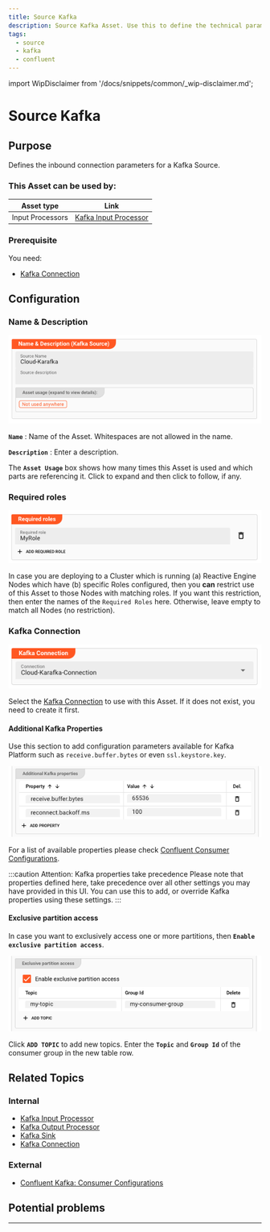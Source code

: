 ```yaml
---
title: Source Kafka
description: Source Kafka Asset. Use this to define the technical parameters for a Kafka source connection.
tags:
  - source
  - kafka
  - confluent
---
```


import WipDisclaimer from '/docs/snippets/common/_wip-disclaimer.md';

# Source Kafka

## Purpose

Defines the inbound connection parameters for a Kafka Source.

### This Asset can be used by:

| Asset type       | Link                                                                     |
|------------------|--------------------------------------------------------------------------|
| Input Processors | [Kafka Input Processor](/docs/assets/processors-input/asset-input-kafka) |

### Prerequisite

You need:

* [Kafka Connection](/docs/assets/connections/asset-connection-kafka)

## Configuration

### Name & Description

![](.asset-source-kafka-images/ba82f88d.png "Name & Description (Kafka Source Asset)")

**`Name`** : Name of the Asset. Whitespaces are not allowed in the name.

**`Description`** : Enter a description.

The **`Asset Usage`** box shows how many times this Asset is used and which parts are referencing it. Click to expand and then click to follow, if any.

### Required roles

![](.asset-source-kafka-images/c2e6ec39.png "Required Roles (Kafka Source Asset)")

In case you are deploying to a Cluster which is running (a) Reactive Engine Nodes which have (b) specific Roles configured, then you **can** restrict use of this Asset to those Nodes with matching
roles.
If you want this restriction, then enter the names of the `Required Roles` here. Otherwise, leave empty to match all Nodes (no restriction).

### Kafka Connection

![](.asset-source-kafka-images/a44e1dd8.png "Kafka Connection (Kafka Source Asset)")

Select the [Kafka Connection](/docs/assets/connections/asset-connection-kafka) to use with this Asset.
If it does not exist, you need to create it first.

#### Additional Kafka Properties

Use this section to add configuration parameters available for Kafka Platform such as `receive.buffer.bytes` or even `ssl.keystore.key`.

![](.asset-source-kafka-images/a7a64876.png "Additional Kafka Properties (Kafka Source Asset)")

For a list of available properties please check [Confluent Consumer Configurations](https://docs.confluent.io/platform/current/installation/configuration/consumer-configs).

:::caution Attention: Kafka properties take precedence
Please note that properties defined here, take precedence over all other settings you may have provided in this UI.
You can use this to add, or override Kafka properties using these settings.
:::

#### Exclusive partition access

In case you want to exclusively access one or more partitions, then **`Enable exclusive partition access`**.

![](.asset-source-kafka-images/1b7cc1c6.png "Exclusive partition access (Kafka Source Asset)")

Click **`ADD TOPIC`** to add new topics. Enter the **`Topic`** and **`Group Id`** of the consumer group in the new table row.

## Related Topics

### Internal

* [Kafka Input Processor](/docs/assets/processors-input/asset-input-kafka)
* [Kafka Output Processor](/docs/assets/processors-output/asset-output-kafka)
* [Kafka Sink](/docs/assets/sinks/asset-sink-kafka)
* [Kafka Connection](/docs/assets/connections/asset-connection-kafka)

### External

* [Confluent Kafka: Consumer Configurations](https://docs.confluent.io/platform/current/installation/configuration/consumer-configs)

## Potential problems

---

<WipDisclaimer></WipDisclaimer>

